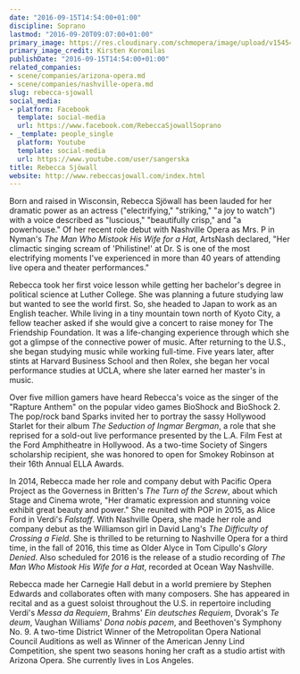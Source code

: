 ```yaml
---
date: "2016-09-15T14:54:00+01:00"
discipline: Soprano
lastmod: "2016-09-20T09:07:00+01:00"
primary_image: https://res.cloudinary.com/schmopera/image/upload/v1545409169/media/webhook-uploads/1473947584423/2016-09-14---Rebecca-Sjowall.jpg.jpg
primary_image_credit: Kirsten Koromilas
publishDate: "2016-09-15T14:54:00+01:00"
related_companies:
- scene/companies/arizona-opera.md
- scene/companies/nashville-opera.md
slug: rebecca-sjowall
social_media:
- platform: Facebook
  template: social-media
  url: https://www.facebook.com/RebeccaSjowallSoprano
- _template: people_single
  platform: Youtube
  template: social-media
  url: https://www.youtube.com/user/sangerska
title: Rebecca Sjöwall
website: http://www.rebeccasjowall.com/index.html
---
```


Born and raised in Wisconsin, Rebecca Sjöwall has been lauded for her dramatic power as an actress ("electrifying," "striking," "a joy to watch") with a voice described as "luscious," "beautifully crisp," and "a powerhouse." Of her recent role debut with Nashville Opera as Mrs. P in Nyman's *The Man Who Mistook His Wife for a Hat*, ArtsNash declared, "Her climactic singing scream of 'Philistine!' at Dr. S is one of the most electrifying moments I've experienced in more than 40 years of attending live opera and theater performances."

Rebecca took her first voice lesson while getting her bachelor's degree in political science at Luther College. She was planning a future studying law but wanted to see the world first. So, she headed to Japan to work as an English teacher. While living in a tiny mountain town north of Kyoto City, a fellow teacher asked if she would give a concert to raise money for The Friendship Foundation. It was a life-changing experience through which she got a glimpse of the connective power of music. After returning to the U.S., she began studying music while working full-time. Five years later, after stints at Harvard Business School and then Rolex, she began her vocal performance studies at UCLA, where she later earned her master's in music.

Over five million gamers have heard Rebecca's voice as the singer of the "Rapture Anthem" on the popular video games BioShock and BioShock 2. The pop/rock band Sparks invited her to portray the sassy Hollywood Starlet for their album *The Seduction of Ingmar Bergman*, a role that she reprised for a sold-out live performance presented by the L.A. Film Fest at the Ford Amphitheatre in Hollywood. As a two-time Society of Singers scholarship recipient, she was honored to open for Smokey Robinson at their 16th Annual ELLA Awards.

In 2014, Rebecca made her role and company debut with Pacific Opera Project as the Governess in Britten's *The Turn of the Screw*, about which Stage and Cinema wrote, "Her dramatic expression and stunning voice exhibit great beauty and power." She reunited with POP in 2015, as Alice Ford in Verdi's *Falstaff*. With Nashville Opera, she made her role and company debut as the Williamson girl in David Lang's *The Difficulty of Crossing a Field*. She is thrilled to be returning to Nashville Opera for a third time, in the fall of 2016, this time as Older Alyce in Tom Cipullo's *Glory Denied*. Also scheduled for 2016 is the release of a studio recording of *The Man Who Mistook His Wife for a Hat*, recorded at Ocean Way Nashville.

Rebecca made her Carnegie Hall debut in a world premiere by Stephen Edwards and collaborates often with many composers. She has appeared in recital and as a guest soloist throughout the U.S. in repertoire including Verdi's *Messa da Requiem*, Brahms' *Ein deutsches Requiem*, Dvorak's *Te deum*, Vaughan Williams' *Dona nobis pacem*, and Beethoven's Symphony No. 9. A two-time District Winner of the Metropolitan Opera National Council Auditions as well as Winner of the American Jenny Lind Competition, she spent two seasons honing her craft as a studio artist with Arizona Opera. She currently lives in Los Angeles.
